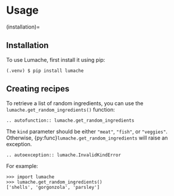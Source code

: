 # Usage

(installation)=

## Installation

To use Lumache, first install it using pip:

```console
(.venv) $ pip install lumache
```

## Creating recipes

To retrieve a list of random ingredients,
you can use the `lumache.get_random_ingredients()` function:

```{eval-rst}
.. autofunction:: lumache.get_random_ingredients
```

The `kind` parameter should be either `"meat"`, `"fish"`,
or `"veggies"`. Otherwise, {py:func}`lumache.get_random_ingredients`
will raise an exception.

```{eval-rst}
.. autoexception:: lumache.InvalidKindError
```

For example:

```pycon
>>> import lumache
>>> lumache.get_random_ingredients()
['shells', 'gorgonzola', 'parsley']
```
